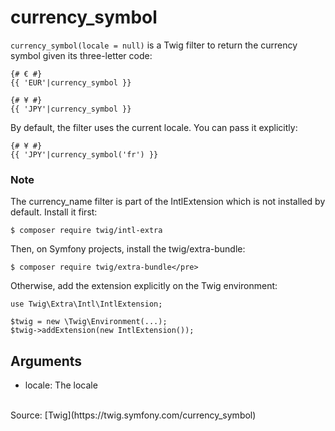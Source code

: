 # currency_symbol

`currency_symbol(locale = null)` is a Twig filter to return the currency symbol given its three-letter code:

```twig
{# € #}
{{ 'EUR'|currency_symbol }}
```

```twig
{# ¥ #}
{{ 'JPY'|currency_symbol }}
```

By default, the filter uses the current locale. You can pass it explicitly:
<br>
```twig
{# ¥ #}
{{ 'JPY'|currency_symbol('fr') }}
```

### Note</strong>
The currency_name filter is part of the IntlExtension which is not installed by default. Install it first:

```twig
$ composer require twig/intl-extra
```

Then, on Symfony projects, install the twig/extra-bundle:

```twig
$ composer require twig/extra-bundle</pre>
```

Otherwise, add the extension explicitly on the Twig environment:

```twig
use Twig\Extra\Intl\IntlExtension;

$twig = new \Twig\Environment(...);
$twig->addExtension(new IntlExtension());
```

## Arguments
- locale: The locale

<br>
Source: [Twig](https://twig.symfony.com/currency_symbol)